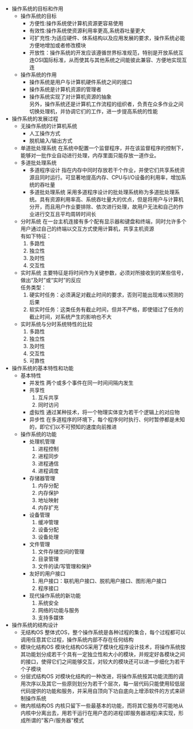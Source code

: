* 操作系统的目标和作用
  * 操作系统的目标
      * 方便性:操作系统使计算机资源更容易使用
      * 有效性:操作系统使资源利用率更高,系统吞吐量更大
      * 可扩充性:为适应硬件、体系结构以及应用发展的要求，操作系统必能方便地增加或者修改模块
      * 开放性：操作系统的开发应该遵循世界标准规范，特别是开放系统互连OSI国际标准，从而使其与其他系统之间能彼此兼容、方便地实现互连
  * 操作系统的作用
    * 操作系统是用户与计算机硬件系统之间的接口
    * 操作系统是计算机资源的管理者
    * 操作系统实现了对计算机资源的抽象    
    另外，操作系统还是计算机工作流程的组织者，负责在众多作业之间切换处理机，并协调它们的工作，进一步提高系统的性能
* 操作系统的发展过程
  * 无操作系统的计算机系统
    * 人工操作方式
    * 脱机输入/输出方式
  * 单道批处理系统
    在系统中配置一个监督程序，并在该监督程序的控制下，能够对一批作业自动进行处理，内存里面只能存放一道作业。
  * 多道批处理系统
    * 多道程序设计
      指在内存中同时存放若干个作业，并使它们共享系统资源且同时运行。可显著地提高内存、CPU与I/O设备的利用率，增加系统的吞吐量
    * 多道批处理系统
      采用多道程序设计的批处理系统称为多道批处理系统。具有资源利用率高、系统吞吐量大的优点，但是将用户与计算机分开，而且用户作业要排除、依次进行处理，故用户无法和自己的作业进行交互且平均周转时间长
  * 分时系统
    在一台主机连接有多个配有显示器和键盘和终端，同时允许多个用户通过自己的终端以交互方式使用计算机，共享主机资源    
    有如下特征：
    1. 多路性
    2. 独立性
    3. 及时性
    4. 交互性
  * 实时系统
    主要特征是将时间作为关键参数，必须对所接收到的某些信号，做出“及时”或“实时”的反应    
    任务类型：
    1. 硬实时任务：必须满足对截止时间的要求，否则可能出现难以预测的后果
    2. 软实时任务：这类任务有截止时间，但并不严格，即使错过了任务的截止时间，对系统产生的影响也不大   
  * 实时系统与分时系统特性的比较
    1. 多路性
    2. 独立性
    3. 及时性
    4. 交互性
    5. 可靠性
* 操作系统的基本特性和功能
  * 基本特性
    * 并发性
      两个或多个事件在同一时间间隔内发生
    * 共享性
      1. 互斥共享
      2. 同时访问
    * 虚拟性
      通过某种技术，将一个物理实体变为若干个逻辑上的对应物
    * 异步性
      在多道程序的环境下，每个程序何时执行、何时暂停都是未知的，即它们以不可预知的速度向前推进
  * 操作系统的功能
    * 处理机管理
      1. 进程控制
      2. 进程同步
      3. 进程通信
      4. 进程调度
    * 存储器管理
      1. 内存分配
      2. 内存保护
      3. 地址映射
      4. 内存扩充
    * 设备管理
      1. 缓冲管理
      2. 设备分配
      3. 设备处理
    * 文件管理
      1. 文件存储空间的管理
      2. 目录管理
      3. 文件的读/写管理和保护
    * 友好的用户接口
      1. 用户接口：联机用户接口、脱机用户接口、图形用户接口
      2. 程序接口
    * 现代操作系统的新功能
      1. 系统安全
      2. 网络的功能与服务
      3. 支持多媒体
* 操作系统的结构设计
  * 无结构OS
    整体式OS，整个操作系统是各种过程的集合，每个过程都可以调用任意其它过程，操作系统内部不存在任何结构
  * 模块化结构OS
    模块化结构OS采用了模块化程序设计技术，将操作系统按其功能划分成若干个具有一定独立性和大小的模块，并规定好各模块之间的接口，使得它们之间能够交互，对较大的模块还可以进一步细化为若干个子模块
  * 分层式结构OS
    对模块化结构的一种改进，将操作系统按其功能流图的调用次序以及其它一些原则划分为若干个层次，每一层代码只能使用较低层代码提供的功能和服务，并采用自顶向下功自底向上增添软件的方式来研制操作系统
  * 微内核结构OS
    内核只留下一些最基本的功能，而将其它服务尽可能地从内核中分离出去，用若干运行在用户态的进程(即服务器进程)来实现，形成所谓的"客户/服务器"模式

